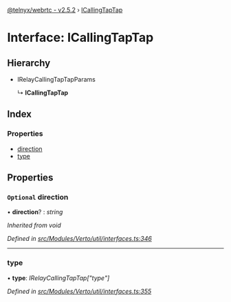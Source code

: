 [@telnyx/webrtc - v2.5.2](../README.md) › [ICallingTapTap](icallingtaptap.md)

# Interface: ICallingTapTap

## Hierarchy

* IRelayCallingTapTapParams

  ↳ **ICallingTapTap**

## Index

### Properties

* [direction](icallingtaptap.md#optional-direction)
* [type](icallingtaptap.md#type)

## Properties

### `Optional` direction

• **direction**? : *string*

*Inherited from void*

*Defined in [src/Modules/Verto/util/interfaces.ts:346](https://github.com/team-telnyx/webrtc/blob/main/packages/js/src/Modules/Verto/util/interfaces.ts#L346)*

___

###  type

• **type**: *IRelayCallingTapTap["type"]*

*Defined in [src/Modules/Verto/util/interfaces.ts:355](https://github.com/team-telnyx/webrtc/blob/main/packages/js/src/Modules/Verto/util/interfaces.ts#L355)*
